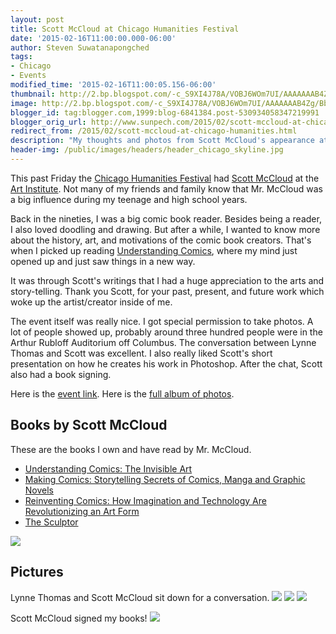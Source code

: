 ```yaml
---
layout: post
title: Scott McCloud at Chicago Humanities Festival
date: '2015-02-16T11:00:00.000-06:00'
author: Steven Suwatanapongched
tags:
- Chicago
- Events
modified_time: '2015-02-16T11:00:05.156-06:00'
thumbnail: http://2.bp.blogspot.com/-c_S9XI4J78A/VOBJ6WOm7UI/AAAAAAAB4Zg/BbcjGq2lOXo/s600/B9byWCtCAAEa_L_.jpg
image: http://2.bp.blogspot.com/-c_S9XI4J78A/VOBJ6WOm7UI/AAAAAAAB4Zg/BbcjGq2lOXo/s600/B9byWCtCAAEa_L_.jpg
blogger_id: tag:blogger.com,1999:blog-6841384.post-530934058347219991
blogger_orig_url: http://www.sunpech.com/2015/02/scott-mccloud-at-chicago-humanities.html
redirect_from: /2015/02/scott-mccloud-at-chicago-humanities.html
description: "My thoughts and photos from Scott McCloud's appearance at the Chicago Humanities event at the Chicago Art Institute."
header-img: /public/images/headers/header_chicago_skyline.jpg
---
```


This past Friday the <a href="http://chicagohumanities.org/">Chicago Humanities Festival</a> had <a href="http://scottmccloud.com/">Scott McCloud</a> at the <a href="http://www.artic.edu/">Art Institute</a>. Not many of my friends and family know that Mr. McCloud was a big influence during my teenage and high school years.

Back in the nineties, I was a big comic book reader. Besides being a reader, I also loved doodling and drawing. But after a while, I wanted to know more about the history, art, and motivations of the comic book creators. That's when I picked up reading <a href="http://www.amazon.com/gp/product/006097625X/ref=as_li_tl?ie=UTF8&amp;camp=1789&amp;creative=390957&amp;creativeASIN=006097625X&amp;linkCode=as2&amp;tag=sunpech-20&amp;linkId=B3N7BL7ANOJYPEPZ">Understanding Comics</a>, where my mind just opened up and just saw things in a new way.

It was through Scott's writings that I had a huge appreciation to the arts and story-telling. Thank you Scott, for your past, present, and future work which woke up the artist/creator inside of me.

The event itself was really nice. I got special permission to take photos. A lot of people showed up, probably around three hundred people were in the Arthur Rubloff Auditorium off Columbus. The conversation between Lynne Thomas and Scott was excellent. I also really liked Scott's short presentation on how he creates his work in Photoshop. After the chat, Scott also had a book signing.

Here is the <a href="http://chicagohumanities.org/events/2015/winter/scott-mccloud">event link</a>. Here is the <a href="https://www.facebook.com/media/set/?set=a.837394669658892.1073741883.408588035872893&amp;type=1">full album of photos</a>.

<h2>Books by Scott McCloud</h2>

These are the books I own and have read by Mr. McCloud.
<ul>
  <li><a href="http://www.amazon.com/gp/product/006097625X/ref=as_li_tl?ie=UTF8&amp;camp=1789&amp;creative=390957&amp;creativeASIN=006097625X&amp;linkCode=as2&amp;tag=sunpech-20&amp;linkId=B3N7BL7ANOJYPEPZ">Understanding Comics: The Invisible Art</a></li>
  <li><a href="http://www.amazon.com/gp/product/0060780940/ref=as_li_tl?ie=UTF8&amp;camp=1789&amp;creative=390957&amp;creativeASIN=0060780940&amp;linkCode=as2&amp;tag=sunpech-20&amp;linkId=O7YB7GQNCTGHFXLU">Making Comics: Storytelling Secrets of Comics, Manga and Graphic Novels</a></li>
  <li><a href="http://www.amazon.com/gp/product/0060953500/ref=as_li_tl?ie=UTF8&amp;camp=1789&amp;creative=390957&amp;creativeASIN=0060953500&amp;linkCode=as2&amp;tag=sunpech-20&amp;linkId=W2XO2AMGEOVQ6UL2">Reinventing Comics: How Imagination and Technology Are Revolutionizing an Art Form</a></li>
  <li><a href="http://www.amazon.com/gp/product/1596435739/ref=as_li_tl?ie=UTF8&amp;camp=1789&amp;creative=390957&amp;creativeASIN=1596435739&amp;linkCode=as2&amp;tag=sunpech-20&amp;linkId=P7VEXVXZUOHLG7TR">The Sculptor</a></li>
</ul>

<img border="0" src="http://2.bp.blogspot.com/-c_S9XI4J78A/VOBJ6WOm7UI/AAAAAAAB4Zg/BbcjGq2lOXo/s600/B9byWCtCAAEa_L_.jpg" />

<h2>Pictures</h2>
Lynne Thomas and Scott McCloud sit down for a conversation.
<img border="0" src="http://1.bp.blogspot.com/-CBa1QRbJ5zA/VN7nI06rzpI/AAAAAAAB4Xo/_bLYK9foMLc/s600/2015-02-13%2Bat%2B18-25-56.jpg"   />

<img border="0" src="http://2.bp.blogspot.com/-ex1PTi4iSOU/VN7nNCqbEPI/AAAAAAAB4YQ/oJfJAfVD_bM/s600/2015-02-13%2Bat%2B18-34-40.jpg"   />

<img border="0" src="http://3.bp.blogspot.com/-UFz5oa6DfE4/VN7nJnALZKI/AAAAAAAB4Xw/b06HEOn92Kc/s600/2015-02-13%2Bat%2B18-27-44.jpg"   />

Scott McCloud signed my books!
<img border="0" src="http://3.bp.blogspot.com/-vs94ecMt_rA/VN7nQxl7RgI/AAAAAAAB4Y4/gdQQz9a-988/s600/2015-02-13%2Bat%2B20-10-32.jpg"   />
